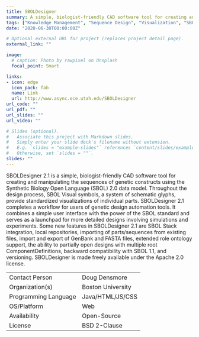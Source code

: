 ```yaml
---
title: SBOLDesigner
summary: A simple, biologist-friendly CAD software tool for creating and manipulating the sequences of genetic constructs using SBOL
tags: ["Knowledge Management", "Sequence Design", "Visualization", "SBOL Visual", "SBOL1 Import", "SBOL1 Export", "SBOL2 Import", "SBOL2 Export"]
date: "2020-06-30T00:00:00Z"

# Optional external URL for project (replaces project detail page).
external_link: ""

image:
  # caption: Photo by rawpixel on Unsplash
  focal_point: Smart

links:
- icon: edge
  icon_pack: fab
  name: Link
  url: http://www.async.ece.utah.edu/SBOLDesigner
url_code: ""
url_pdf: ""
url_slides: ""
url_video: ""

# Slides (optional).
#   Associate this project with Markdown slides.
#   Simply enter your slide deck's filename without extension.
#   E.g. `slides = "example-slides"` references `content/slides/example-slides.md`.
#   Otherwise, set `slides = ""`.
slides: ""
---
```


SBOLDesigner 2.1 is a simple, biologist-friendly CAD software tool for creating and manipulating the sequences of genetic constructs using the Synthetic Biology Open Language (SBOL) 2.0 data model. Throughout the design process, SBOL Visual symbols, a system of schematic glyphs, provide standardized visualizations of individual parts. SBOLDesigner 2.1 completes a workflow for users of genetic design automation tools. It combines a simple user interface with the power of the SBOL standard and serves as a launchpad for more detailed designs involving simulations and experiments. Some new features in SBOLDesigner 2.1 are SBOL Stack integration, local repositories, importing of parts/sequences from existing files, import and export of GenBank and FASTA files, extended role ontology support, the ability to partially open designs with multiple root ComponentDefinitions, backward compatibility with SBOL 1.1, and versioning. SBOLDesigner is made freely available under the Apache 2.0 license.


| | |
| ---| ---|
| Contact Person | Doug Densmore |
| Organization(s) | Boston University |
| Programming Language | Java/HTML/JS/CSS |
| OS/Platform | Web |
| Availability | Open-Source |
| License | BSD 2-Clause |
